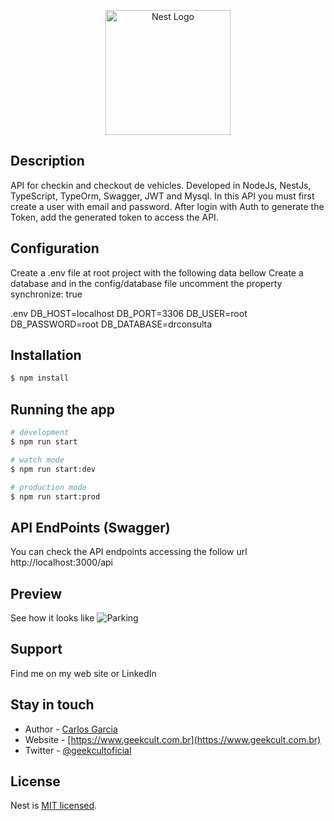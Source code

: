 <p align="center">
  <a href="http://nestjs.com/" target="blank"><img src="https://nestjs.com/img/logo-small.svg" width="200" alt="Nest Logo" /></a>
</p>

[circleci-image]: https://img.shields.io/circleci/build/github/nestjs/nest/master?token=abc123def456
[circleci-url]: https://circleci.com/gh/nestjs/nest

## Description

API for checkin and checkout de vehicles.
Developed in NodeJs, NestJs, TypeScript, TypeOrm, Swagger, JWT and Mysql.
In this API you must first create a user with email and password.
After login with Auth to generate the Token, add the generated token to access the API.

## Configuration
Create a .env file at root project with the following data bellow
Create a database and in the config/database file uncomment the property synchronize: true

.env
DB_HOST=localhost
DB_PORT=3306
DB_USER=root
DB_PASSWORD=root
DB_DATABASE=drconsulta

## Installation

```bash
$ npm install
```

## Running the app

```bash
# development
$ npm run start

# watch mode
$ npm run start:dev

# production mode
$ npm run start:prod
```
## API EndPoints (Swagger)

You can check the API endpoints accessing the follow url
http://localhost:3000/api

## Preview
See how it looks like
<img src="https://www.geekcult.com.br/media/user/images/screen.png" alt="Parking" style="max-width: 100%;"/>

## Support

Find me on my web site or LinkedIn

## Stay in touch

- Author - [Carlos Garcia](https://www.linkedin.com/in/carloslopesgarcia/)
- Website - [https://www.geekcult.com.br](https://www.geekcult.com.br)
- Twitter - [@geekcultoficial](https://twitter.com/geekcultoficial)

## License

Nest is [MIT licensed](LICENSE).

